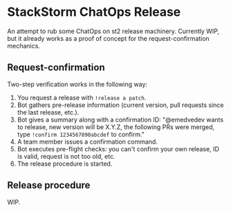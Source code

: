# StackStorm ChatOps Release

An attempt to rub some ChatOps on st2 release machinery. Currently WIP, but it already works as a proof of concept for the request-confirmation mechanics.

## Request-confirmation

Two-step verification works in the following way:

1. You request a release with `!release a patch`.
2. Bot gathers pre-release information (current version, pull requests since the last release, etc.).
3. Bot gives a summary along with a confirmation ID: "@emedvedev wants to release, new version will be X.Y.Z, the following PRs were merged, type `!confirm 1234567890abcdef` to confirm."
4. A team member issues a confirmation command.
5. Bot executes pre-flight checks: you can't confirm your own release, ID is valid, request is not too old, etc.
6. The release procedure is started.

## Release procedure

WIP.
